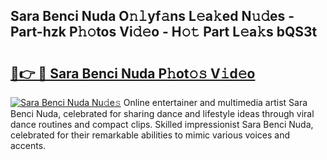## Sara Benci Nuda O𝚗𝚕yf𝚊ns L𝚎a𝚔ed N𝚞𝚍es - Part-hzk P𝚑𝚘tos Vi𝚍𝚎o - H𝚘𝚝 Part L𝚎a𝚔s bQS3t

# <h2><a href="http://kfagbs.oniu.top/?m=Sara+Benci+Nuda">🔗👉 🔴 Sara Benci Nuda P𝚑ot𝚘𝚜 V𝚒d𝚎o</a></h2>

[![Sara Benci Nuda Nu𝚍e𝚜](https://i.imgur.com/0qMVB7G.gif)](http://kfagbs.oniu.top/?m=Sara+Benci+Nuda)
Online entertainer and multimedia artist Sara Benci Nuda, celebrated for sharing dance and lifestyle ideas through viral dance routines and compact clips. Skilled impressionist Sara Benci Nuda, celebrated for their remarkable abilities to mimic various voices and accents.  
